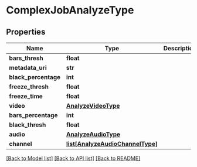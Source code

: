 # ComplexJobAnalyzeType

## Properties
Name | Type | Description | Notes
------------ | ------------- | ------------- | -------------
**bars_thresh** | **float** |  | [optional] 
**metadata_uri** | **str** |  | 
**black_percentage** | **int** |  | [optional] 
**freeze_thresh** | **float** |  | [optional] 
**freeze_time** | **float** |  | [optional] 
**video** | [**AnalyzeVideoType**](AnalyzeVideoType.md) |  | [optional] 
**bars_percentage** | **int** |  | [optional] 
**black_thresh** | **float** |  | [optional] 
**audio** | [**AnalyzeAudioType**](AnalyzeAudioType.md) |  | [optional] 
**channel** | [**list[AnalyzeAudioChannelType]**](AnalyzeAudioChannelType.md) |  | [optional] 

[[Back to Model list]](../README.md#documentation-for-models) [[Back to API list]](../README.md#documentation-for-api-endpoints) [[Back to README]](../README.md)


